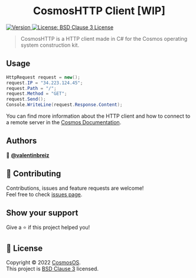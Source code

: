 ﻿<h1 align="center">CosmosHTTP Client [WIP]</h1>
<p>
  <a href="https://www.nuget.org/packages/CosmosHttpClient/" target="_blank">
    <img alt="Version" src="https://img.shields.io/nuget/v/CosmosHttpClient.svg" />
  </a>
  <a href="https://github.com/CosmosOS/CosmosHttp/blob/main/LICENSE.txt" target="_blank">
    <img alt="License: BSD Clause 3 License" src="https://img.shields.io/badge/license-BSD License-yellow.svg" />
  </a>
</p>

> CosmosHTTP is a HTTP client made in C# for the Cosmos operating system construction kit.

## Usage

```CS
HttpRequest request = new();
request.IP = "34.223.124.45";
request.Path = "/";
request.Method = "GET";
request.Send();
Console.WriteLine(request.Response.Content);
```

You can find more information about the HTTP client and how to connect to a remote server in the [Cosmos Documentation](https://cosmosos.github.io/articles/Kernel/Network.html#http).

## Authors

👤 **[@valentinbreiz](https://github.com/valentinbreiz)**

## 🤝 Contributing

Contributions, issues and feature requests are welcome!<br />Feel free to check [issues page](https://github.com/CosmosOS/CosmosHttp/issues). 

## Show your support

Give a ⭐️ if this project helped you!

## 📝 License

Copyright © 2022 [CosmosOS](https://github.com/CosmosOS).<br />
This project is [BSD Clause 3](https://github.com/CosmosOS/CosmosHttp/blob/main/LICENSE.txt) licensed.
